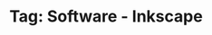 ---
layout: portfolio
title: 'Tag: Software - Inkscape'
permalink: /portfolio/tags/software/inkscape
type: tag
uid: inkscape
pagination:
    enabled: true
    tag: [inkscape]
---